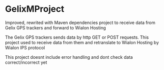 # GelixMProject
Improved, rewrited with Maven dependencies project to receive data from Gelix GPS trackers and forward to Wialon Hosting

The Gelix GPS trackers sends data by http GET or POST requests.
This project used to receive data from them and retranslate to Wialon Hosting by Wialon IPS protocol

This project doesnt include error handling and dont check data correct/incorrect yet 
